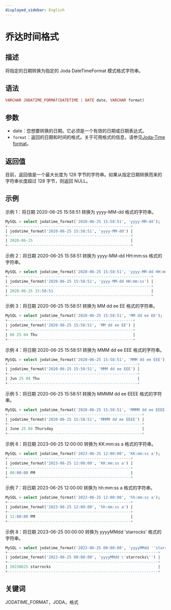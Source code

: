 ```yaml
---
displayed_sidebar: English
---
```


# 乔达时间格式

## 描述

将指定的日期转换为指定的 Joda DateTimeFormat 模式格式字符串。

## 语法

```Haskell
VARCHAR JODATIME_FORMAT(DATETIME | DATE date, VARCHAR format)
```

## 参数

- date：您想要转换的日期。它必须是一个有效的日期或日期表达式。
- `format`：返回的日期和时间的格式。关于可用格式的信息，请参见[Joda-Time format](https://joda-time.sourceforge.net/apidocs/org/joda/time/format/DateTimeFormat.html)。

## 返回值

目前，返回值是一个最大长度为 128 字节的字符串。如果从指定日期转换而来的字符串长度超过 128 字节，则返回 NULL。

## 示例

示例 1：将日期 2020-06-25 15:58:51 转换为 yyyy-MM-dd 格式的字符串。

```SQL
MySQL > select jodatime_format('2020-06-25 15:58:51', 'yyyy-MM-dd');
+------------------------------------------------------+
| jodatime_format('2020-06-25 15:58:51', 'yyyy-MM-dd') |
+------------------------------------------------------+
| 2020-06-25                                           |
+------------------------------------------------------+
```

示例 2：将日期 2020-06-25 15:58:51 转换为 yyyy-MM-dd HH:mm:ss 格式的字符串。

```SQL
MySQL > select jodatime_format('2020-06-25 15:58:51', 'yyyy-MM-dd HH:mm:ss');
+---------------------------------------------------------------+
| jodatime_format('2020-06-25 15:58:51', 'yyyy-MM-dd HH:mm:ss') |
+---------------------------------------------------------------+
| 2020-06-25 15:58:51                                           |
+---------------------------------------------------------------+
```

示例 3：将日期 2020-06-25 15:58:51 转换为 MM dd ee EE 格式的字符串。

```SQL
MySQL > select jodatime_format('2020-06-25 15:58:51', 'MM dd ee EE');
+-------------------------------------------------------+
| jodatime_format('2020-06-25 15:58:51', 'MM dd ee EE') |
+-------------------------------------------------------+
| 06 25 04 Thu                                          |
+-------------------------------------------------------+
```

示例 4：将日期 2020-06-25 15:58:51 转换为 MMM dd ee EEE 格式的字符串。

```SQL
MySQL > select jodatime_format('2020-06-25 15:58:51', 'MMM dd ee EEE');
+---------------------------------------------------------+
| jodatime_format('2020-06-25 15:58:51', 'MMM dd ee EEE') |
+---------------------------------------------------------+
| Jun 25 04 Thu                                           |
+---------------------------------------------------------+
```

示例 5：将日期 2020-06-25 15:58:51 转换为 MMMM dd ee EEEE 格式的字符串。

```SQL
MySQL > select jodatime_format('2020-06-25 15:58:51', 'MMMM dd ee EEEE');
+-----------------------------------------------------------+
| jodatime_format('2020-06-25 15:58:51', 'MMMM dd ee EEEE') |
+-----------------------------------------------------------+
| June 25 04 Thursday                                       |
+-----------------------------------------------------------+
```

示例 6：将日期 2023-06-25 12:00:00 转换为 KK:mm:ss a 格式的字符串。

```SQL
MySQL > select jodatime_format('2023-06-25 12:00:00', 'KK:mm:ss a');
+------------------------------------------------------+
| jodatime_format('2023-06-25 12:00:00', 'KK:mm:ss a') |
+------------------------------------------------------+
| 00:00:00 PM                                          |
+------------------------------------------------------+
```

示例 7：将日期 2023-06-25 12:00:00 转换为 hh:mm:ss a 格式的字符串。

```SQL
MySQL > select jodatime_format('2023-06-25 12:00:00', 'hh:mm:ss a');
+------------------------------------------------------+
| jodatime_format('2023-06-25 12:00:00', 'hh:mm:ss a') |
+------------------------------------------------------+
| 12:00:00 PM                                          |
+------------------------------------------------------+
```

示例 8：将日期 2023-06-25 00:00:00 转换为 yyyyMMdd 'starrocks' 格式的字符串。

```SQL
MySQL > select jodatime_format('2023-06-25 00:00:00', 'yyyyMMdd ''starrocks''');
+------------------------------------------------------------------+
| jodatime_format('2023-06-25 00:00:00', 'yyyyMMdd \'starrocks\'') |
+------------------------------------------------------------------+
| 20230625 starrocks                                               |
+------------------------------------------------------------------+
```

## 关键词

JODATIME_FORMAT，JODA，格式
